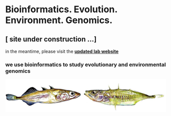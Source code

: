 # Bioinformatics. Evolution. Environment. Genomics.

## [ site under construction ...]


in the meantime, please visit the **[updated lab website](https://fredericchain.weebly.com)**


###  we use bioinformatics to study evolutionary and environmental genomics

<img src="Pictures/sticklebacks.jpg" alt="sticklebacks">
